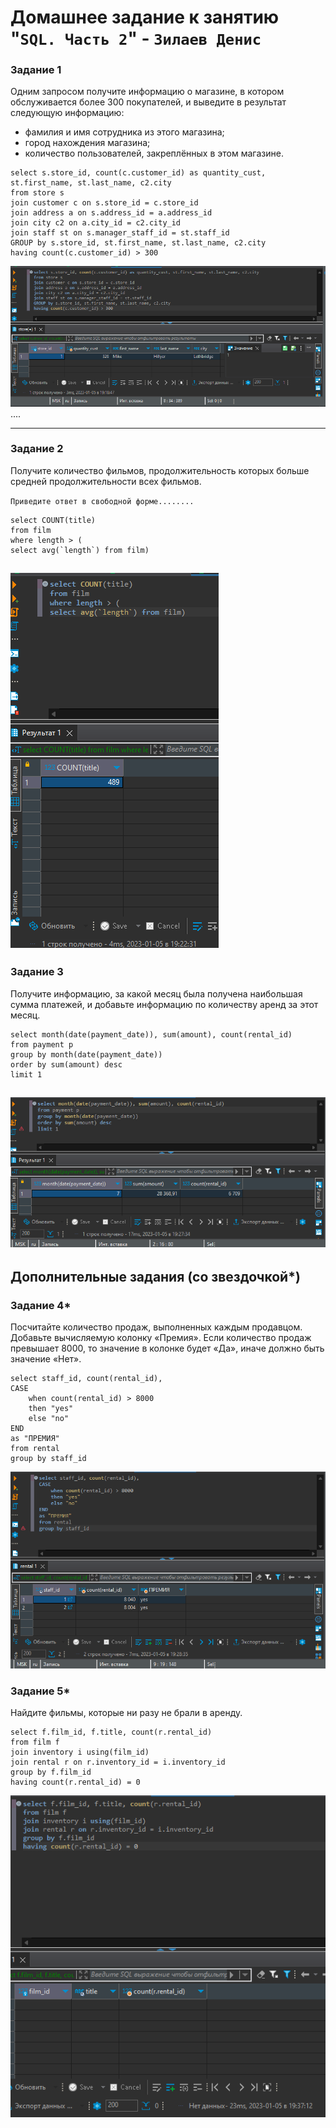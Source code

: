 # Домашнее задание к занятию "`SQL. Часть 2`" - `Зилаев Денис`



### Задание 1

Одним запросом получите информацию о магазине, в котором обслуживается более 300 покупателей, и выведите в результат следующую информацию: 
- фамилия и имя сотрудника из этого магазина;
- город нахождения магазина;
- количество пользователей, закреплённых в этом магазине.

```
select s.store_id, count(c.customer_id) as quantity_cust, st.first_name, st.last_name, c2.city 
from store s 
join customer c on s.store_id = c.store_id 
join address a on s.address_id = a.address_id
join city c2 on a.city_id = c2.city_id 
join staff st on s.manager_staff_id = st.staff_id 
GROUP by s.store_id, st.first_name, st.last_name, c2.city
having count(c.customer_id) > 300
```

![задание 1](https://github.com/zilaev/12-4/blob/main/1.png)
....

---

### Задание 2

Получите количество фильмов, продолжительность которых больше средней продолжительности всех фильмов.

`Приведите ответ в свободной форме........`

```
select COUNT(title)
from film
where length > (
select avg(`length`) from film)
```
![задание 2](https://github.com/zilaev/12-4/blob/main/2.png)
---

### Задание 3

Получите информацию, за какой месяц была получена наибольшая сумма платежей, и добавьте информацию по количеству аренд за этот месяц.

```
select month(date(payment_date)), sum(amount), count(rental_id)
from payment p 
group by month(date(payment_date))
order by sum(amount) desc
limit 1
```
![задание 3](https://github.com/zilaev/12-4/blob/main/3.png)
---
## Дополнительные задания (со звездочкой*)

### Задание 4*

Посчитайте количество продаж, выполненных каждым продавцом. Добавьте вычисляемую колонку «Премия». Если количество продаж превышает 8000, то значение в колонке будет «Да», иначе должно быть значение «Нет».

```
select staff_id, count(rental_id),
CASE 
	when count(rental_id) > 8000
	then "yes"
	else "no"
END
as "ПРЕМИЯ"
from rental
group by staff_id 
```
![задание 4](https://github.com/zilaev/12-4/blob/main/4.png)

### Задание 5*

Найдите фильмы, которые ни разу не брали в аренду.

```
select f.film_id, f.title, count(r.rental_id)
from film f 
join inventory i using(film_id)
join rental r on r.inventory_id = i.inventory_id 
group by f.film_id 
having count(r.rental_id) = 0
```
![задание 5](https://github.com/zilaev/12-4/blob/main/5.png)
